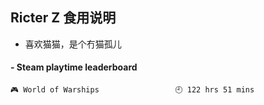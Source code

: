 ## Ricter Z 食用说明
- 喜欢猫猫，是个冇猫孤儿

<!-- steam-box start -->
#### - Steam playtime leaderboard
```text
🎮 World of Warships                 🕘 122 hrs 51 mins
```
<!-- Powered by https://github.com/YouEclipse/steam-box . -->
<!-- steam-box end -->
